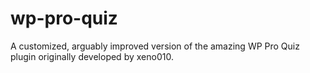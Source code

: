 wp-pro-quiz
===========

A customized, arguably improved version of the amazing WP Pro Quiz plugin originally developed by xeno010.
